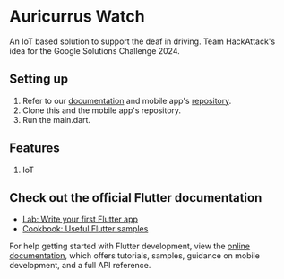 # Auricurrus Watch

An IoT based solution to support the deaf in driving. Team HackAttack's idea for the Google Solutions Challenge 2024.

## Setting up
1. Refer to our [documentation](https://drive.google.com/file/d/1PEPP7mbsJmQlrzpUDeV7vZl7ub4WUu5Y/view?usp=sharing) and mobile app's [repository](https://github.com/viansebastian/Auricurrus-Mobile).
2. Clone this and the mobile app's repository.
4. Run the main.dart.
   
## Features
1. IoT
   
## Check out the official Flutter documentation
- [Lab: Write your first Flutter app](https://docs.flutter.dev/get-started/codelab)
- [Cookbook: Useful Flutter samples](https://docs.flutter.dev/cookbook)

For help getting started with Flutter development, view the
[online documentation](https://docs.flutter.dev/), which offers tutorials,
samples, guidance on mobile development, and a full API reference.
